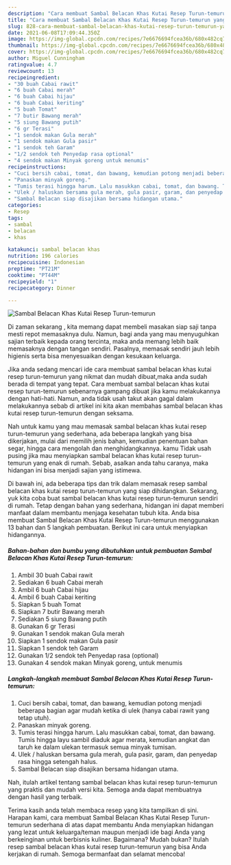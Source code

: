 ```yaml
---
description: "Cara membuat Sambal Belacan Khas Kutai Resep Turun-temurun yang lezat Untuk Jualan"
title: "Cara membuat Sambal Belacan Khas Kutai Resep Turun-temurun yang lezat Untuk Jualan"
slug: 828-cara-membuat-sambal-belacan-khas-kutai-resep-turun-temurun-yang-lezat-untuk-jualan
date: 2021-06-08T17:09:44.350Z
image: https://img-global.cpcdn.com/recipes/7e6676694fcea36b/680x482cq70/sambal-belacan-khas-kutai-resep-turun-temurun-foto-resep-utama.jpg
thumbnail: https://img-global.cpcdn.com/recipes/7e6676694fcea36b/680x482cq70/sambal-belacan-khas-kutai-resep-turun-temurun-foto-resep-utama.jpg
cover: https://img-global.cpcdn.com/recipes/7e6676694fcea36b/680x482cq70/sambal-belacan-khas-kutai-resep-turun-temurun-foto-resep-utama.jpg
author: Miguel Cunningham
ratingvalue: 4.7
reviewcount: 13
recipeingredient:
- "30 buah Cabai rawit"
- "6 buah Cabai merah"
- "6 buah Cabai hijau"
- "6 buah Cabai keriting"
- "5 buah Tomat"
- "7 butir Bawang merah"
- "5 siung Bawang putih"
- "6 gr Terasi"
- "1 sendok makan Gula merah"
- "1 sendok makan Gula pasir"
- "1 sendok teh Garam"
- "1/2 sendok teh Penyedap rasa optional"
- "4 sendok makan Minyak goreng untuk menumis"
recipeinstructions:
- "Cuci bersih cabai, tomat, dan bawang, kemudian potong menjadi beberapa bagian agar mudah ketika di ulek (hanya cabai rawit yang tetap utuh)."
- "Panaskan minyak goreng."
- "Tumis terasi hingga harum. Lalu masukkan cabai, tomat, dan bawang. Tumis hingga layu sambil diaduk agar merata, kemudian angkat dan taruh ke dalam ulekan termasuk semua minyak tumisan."
- "Ulek / haluskan bersama gula merah, gula pasir, garam, dan penyedap rasa hingga setengah halus."
- "Sambal Belacan siap disajikan bersama hidangan utama."
categories:
- Resep
tags:
- sambal
- belacan
- khas

katakunci: sambal belacan khas 
nutrition: 196 calories
recipecuisine: Indonesian
preptime: "PT21M"
cooktime: "PT44M"
recipeyield: "1"
recipecategory: Dinner

---
```



![Sambal Belacan Khas Kutai Resep Turun-temurun](https://img-global.cpcdn.com/recipes/7e6676694fcea36b/680x482cq70/sambal-belacan-khas-kutai-resep-turun-temurun-foto-resep-utama.jpg)

Di zaman  sekarang , kita memang dapat membeli masakan siap saji tanpa mesti repot memasaknya dulu. Namun, bagi anda yang mau menyuguhkan sajian terbaik kepada orang tercinta, maka anda memang lebih baik memasaknya dengan tangan sendiri. Pasalnya, memasak sendiri jauh lebih higienis serta bisa menyesuaikan dengan kesukaan keluarga.

Jika anda sedang mencari ide cara membuat sambal belacan khas kutai resep turun-temurun yang nikmat dan mudah dibuat,maka anda sudah berada di tempat yang tepat. Cara membuat sambal belacan khas kutai resep turun-temurun  sebenarnya gampang dibuat jika kamu melakukannya dengan hati-hati. Namun, anda tidak usah takut akan gagal dalam melakukannya 
sebab di artikel ini kita akan membahas sambal belacan khas kutai resep turun-temurun dengan seksama.  



Nah untuk kamu yang mau memasak sambal belacan khas kutai resep turun-temurun yang sederhana, ada beberapa langkah yang bisa dikerjakan, mulai dari memilih jenis bahan, kemudian penentuan bahan segar, hingga cara mengolah dan menghidangkannya. kamu Tidak usah pusing jika mau menyiapkan sambal belacan khas kutai resep turun-temurun yang enak di rumah. Sebab, asalkan anda  tahu caranya, maka hidangan ini bisa menjadi sajian yang istimewa.

Di bawah ini, ada beberapa tips dan trik dalam memasak resep sambal belacan khas kutai resep turun-temurun yang siap dihidangkan. Sekarang, yuk kita coba buat sambal belacan khas kutai resep turun-temurun sendiri di rumah. Tetap dengan bahan yang sederhana, hidangan ini dapat memberi manfaat dalam membantu menjaga kesehatan tubuh kita. Anda bisa membuat Sambal Belacan Khas Kutai Resep Turun-temurun menggunakan 13 bahan dan 5 langkah pembuatan. Berikut ini cara untuk menyiapkan hidangannya.

<!--inarticleads1-->

##### Bahan-bahan dan bumbu yang dibutuhkan untuk pembuatan Sambal Belacan Khas Kutai Resep Turun-temurun:

1. Ambil 30 buah Cabai rawit
1. Sediakan 6 buah Cabai merah
1. Ambil 6 buah Cabai hijau
1. Ambil 6 buah Cabai keriting
1. Siapkan 5 buah Tomat
1. Siapkan 7 butir Bawang merah
1. Sediakan 5 siung Bawang putih
1. Gunakan 6 gr Terasi
1. Gunakan 1 sendok makan Gula merah
1. Siapkan 1 sendok makan Gula pasir
1. Siapkan 1 sendok teh Garam
1. Gunakan 1/2 sendok teh Penyedap rasa (optional)
1. Gunakan 4 sendok makan Minyak goreng, untuk menumis




<!--inarticleads2-->

##### Langkah-langkah membuat Sambal Belacan Khas Kutai Resep Turun-temurun:

1. Cuci bersih cabai, tomat, dan bawang, kemudian potong menjadi beberapa bagian agar mudah ketika di ulek (hanya cabai rawit yang tetap utuh).
1. Panaskan minyak goreng.
1. Tumis terasi hingga harum. Lalu masukkan cabai, tomat, dan bawang. Tumis hingga layu sambil diaduk agar merata, kemudian angkat dan taruh ke dalam ulekan termasuk semua minyak tumisan.
1. Ulek / haluskan bersama gula merah, gula pasir, garam, dan penyedap rasa hingga setengah halus.
1. Sambal Belacan siap disajikan bersama hidangan utama.




Nah, itulah artikel tentang  sambal belacan khas kutai resep turun-temurun  yang praktis dan mudah versi kita. Semoga anda dapat membuatnya dengan hasil yang terbaik. 

Terima kasih anda telah membaca resep yang kita tampilkan di sini. Harapan kami, cara membuat  Sambal Belacan Khas Kutai Resep Turun-temurun sederhana di atas dapat membantu Anda menyiapkan hidangan yang lezat untuk keluarga/teman maupun menjadi ide bagi Anda yang berkeinginan untuk berbisnis kuliner. Bagaimana? Mudah bukan? Itulah resep sambal belacan khas kutai resep turun-temurun yang bisa Anda kerjakan di rumah. Semoga bermanfaat dan selamat mencoba!

